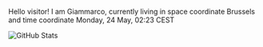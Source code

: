 Hello visitor! I am Giammarco, currently living in space coordinate Brussels and time coordinate Monday, 24 May, 02:23 CEST

![GitHub Stats](https://github-readme-stats.vercel.app/api?username=grcasanova)

